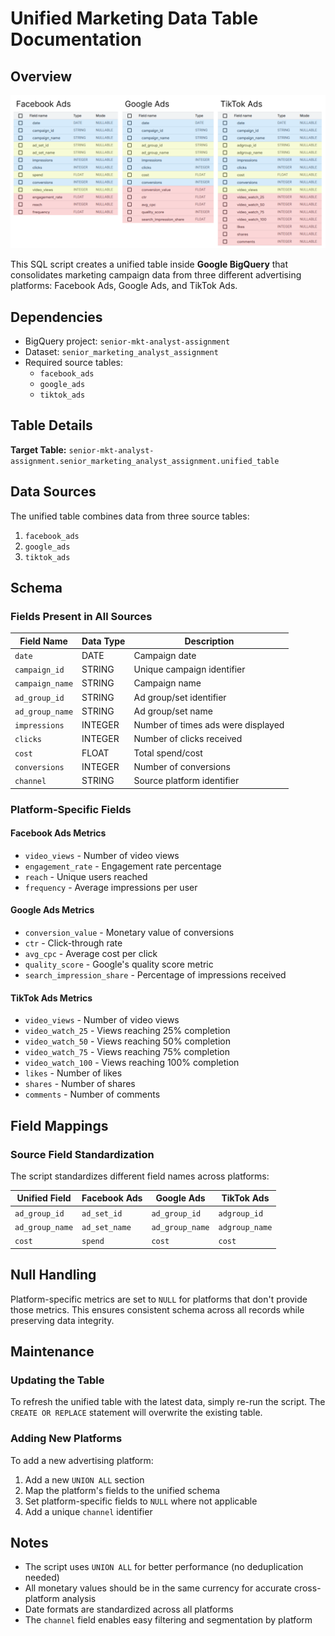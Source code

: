 # Unified Marketing Data Table Documentation

## Overview

![Tables](images/tables.png)

This SQL script creates a unified table inside **Google BigQuery** that consolidates marketing campaign data from three different advertising platforms: Facebook Ads, Google Ads, and TikTok Ads.

## Dependencies

- BigQuery project: `senior-mkt-analyst-assignment`
- Dataset: `senior_marketing_analyst_assignment`
- Required source tables:
  - `facebook_ads`
  - `google_ads`
  - `tiktok_ads`

## Table Details

**Target Table:** `senior-mkt-analyst-assignment.senior_marketing_analyst_assignment.unified_table`

## Data Sources

The unified table combines data from three source tables:

1. `facebook_ads`
2. `google_ads`
3. `tiktok_ads`

## Schema

### Fields Present in All Sources

| Field Name | Data Type | Description |
|------------|-----------|-------------|
| `date` | DATE | Campaign date |
| `campaign_id` | STRING | Unique campaign identifier |
| `campaign_name` | STRING | Campaign name |
| `ad_group_id` | STRING | Ad group/set identifier |
| `ad_group_name` | STRING | Ad group/set name |
| `impressions` | INTEGER | Number of times ads were displayed |
| `clicks` | INTEGER | Number of clicks received |
| `cost` | FLOAT | Total spend/cost |
| `conversions` | INTEGER | Number of conversions |
| `channel` | STRING | Source platform identifier |

### Platform-Specific Fields

#### Facebook Ads Metrics
- `video_views` - Number of video views
- `engagement_rate` - Engagement rate percentage
- `reach` - Unique users reached
- `frequency` - Average impressions per user

#### Google Ads Metrics
- `conversion_value` - Monetary value of conversions
- `ctr` - Click-through rate
- `avg_cpc` - Average cost per click
- `quality_score` - Google's quality score metric
- `search_impression_share` - Percentage of impressions received

#### TikTok Ads Metrics
- `video_views` - Number of video views
- `video_watch_25` - Views reaching 25% completion
- `video_watch_50` - Views reaching 50% completion
- `video_watch_75` - Views reaching 75% completion
- `video_watch_100` - Views reaching 100% completion
- `likes` - Number of likes
- `shares` - Number of shares
- `comments` - Number of comments

## Field Mappings

### Source Field Standardization

The script standardizes different field names across platforms:

| Unified Field | Facebook Ads | Google Ads | TikTok Ads |
|---------------|--------------|------------|------------|
| `ad_group_id` | `ad_set_id` | `ad_group_id` | `adgroup_id` |
| `ad_group_name` | `ad_set_name` | `ad_group_name` | `adgroup_name` |
| `cost` | `spend` | `cost` | `cost` |

## Null Handling

Platform-specific metrics are set to `NULL` for platforms that don't provide those metrics. This ensures consistent schema across all records while preserving data integrity.

## Maintenance

### Updating the Table

To refresh the unified table with the latest data, simply re-run the script. The `CREATE OR REPLACE` statement will overwrite the existing table.

### Adding New Platforms

To add a new advertising platform:

1. Add a new `UNION ALL` section
2. Map the platform's fields to the unified schema
3. Set platform-specific fields to `NULL` where not applicable
4. Add a unique `channel` identifier

## Notes

- The script uses `UNION ALL` for better performance (no deduplication needed)
- All monetary values should be in the same currency for accurate cross-platform analysis
- Date formats are standardized across all platforms
- The `channel` field enables easy filtering and segmentation by platform
